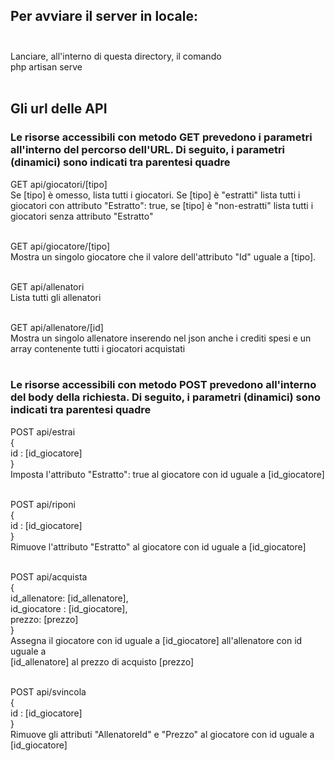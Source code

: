 ## Per avviare il server in locale:<br /><br />
Lanciare, all'interno di questa directory, il comando <br />
php artisan serve<br /><br />

## Gli url delle API<br />

### Le risorse accessibili con metodo GET prevedono i parametri all'interno del percorso dell'URL. Di seguito, i parametri (dinamici) sono indicati tra parentesi quadre
GET api/giocatori/[tipo]<br />
Se [tipo] è omesso, lista tutti i giocatori. Se [tipo] è "estratti" lista tutti i giocatori con attributo "Estratto": true, se [tipo] è "non-estratti" lista tutti i giocatori senza attributo "Estratto"<br /><br />

GET api/giocatore/[tipo]<br />
Mostra un singolo giocatore che il valore dell'attributo "Id" uguale a [tipo].<br /><br />

GET api/allenatori<br />
Lista tutti gli allenatori<br /><br />

GET api/allenatore/[id]<br />
Mostra un singolo allenatore inserendo nel json anche i crediti spesi e un array contenente tutti i giocatori acquistati<br /><br />


### Le risorse accessibili con metodo POST prevedono all'interno del body della richiesta. Di seguito, i parametri (dinamici) sono indicati tra parentesi quadre
POST api/estrai<br />
{<br />
    id : [id_giocatore]<br />
}<br />
Imposta l'attributo "Estratto": true al giocatore con id uguale a [id_giocatore]<br /><br />

POST api/riponi<br />
{<br />
    id : [id_giocatore]<br />
}<br />
Rimuove l'attributo "Estratto" al giocatore con id uguale a [id_giocatore]<br /><br />

POST api/acquista<br />
{<br />
    id_allenatore: [id_allenatore],<br />
    id_giocatore : [id_giocatore],<br />
    prezzo: [prezzo]<br />
}<br />
Assegna il giocatore con id uguale a [id_giocatore] all'allenatore con id uguale a <br />[id_allenatore] al prezzo di acquisto [prezzo]<br /><br />

POST api/svincola<br />
{<br />
    id : [id_giocatore]<br />
}<br />
Rimuove gli attributi "AllenatoreId" e "Prezzo" al giocatore con id uguale a [id_giocatore]